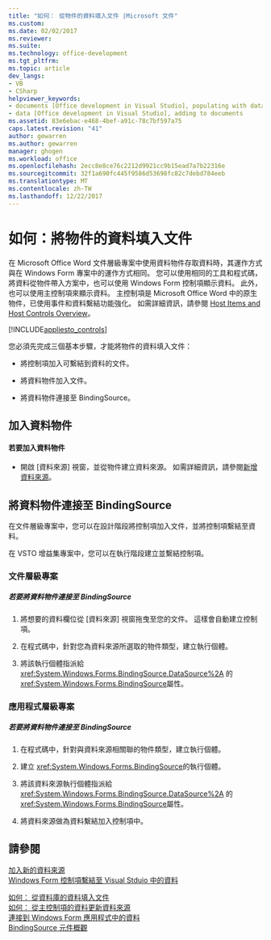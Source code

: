 ```yaml
---
title: "如何： 從物件的資料填入文件 |Microsoft 文件"
ms.custom: 
ms.date: 02/02/2017
ms.reviewer: 
ms.suite: 
ms.technology: office-development
ms.tgt_pltfrm: 
ms.topic: article
dev_langs:
- VB
- CSharp
helpviewer_keywords:
- documents [Office development in Visual Studio], populating with data
- data [Office development in Visual Studio], adding to documents
ms.assetid: 83e6ebac-e468-4bef-a91c-78c7bf597a75
caps.latest.revision: "41"
author: gewarren
ms.author: gewarren
manager: ghogen
ms.workload: office
ms.openlocfilehash: 2ecc8e8ce76c2212d9921cc9b15ead7a7b22316e
ms.sourcegitcommit: 32f1a690fc445f9586d53698fc82c7debd784eeb
ms.translationtype: MT
ms.contentlocale: zh-TW
ms.lasthandoff: 12/22/2017
---
```

# <a name="how-to-populate-documents-with-data-from-objects"></a>如何：將物件的資料填入文件
  在 Microsoft Office Word 文件層級專案中使用資料物件存取資料時，其運作方式與在 Windows Form 專案中的運作方式相同。 您可以使用相同的工具和程式碼，將資料從物件帶入方案中，也可以使用 Windows Form 控制項顯示資料。 此外，也可以使用主控制項來顯示資料。 主控制項是 Microsoft Office Word 中的原生物件，已使用事件和資料繫結功能強化。 如需詳細資訊，請參閱 [Host Items and Host Controls Overview](../vsto/host-items-and-host-controls-overview.md)。  
  
 [!INCLUDE[appliesto_controls](../vsto/includes/appliesto-controls-md.md)]  
  
 您必須先完成三個基本步驟，才能將物件的資料填入文件：  
  
-   將控制項加入可繫結到資料的文件。  
  
-   將資料物件加入文件。  
  
-   將資料物件連接至 BindingSource。   
  
## <a name="adding-a-data-object"></a>加入資料物件  
  
#### <a name="to-add-a-data-object"></a>若要加入資料物件  
  
-   開啟 [資料來源]  視窗，並從物件建立資料來源。 如需詳細資訊，請參閱[新增資料來源](/visualstudio/data-tools/add-new-data-sources)。  
  
## <a name="connecting-the-data-object-to-the-bindingsource"></a>將資料物件連接至 BindingSource  
 在文件層級專案中，您可以在設計階段將控制項加入文件，並將控制項繫結至資料。  
  
 在 VSTO 增益集專案中，您可以在執行階段建立並繫結控制項。  
  
### <a name="document-level-projects"></a>文件層級專案  
  
##### <a name="to-connect-the-data-object-to-the-bindingsource"></a>若要將資料物件連接至 BindingSource  
  
1.  將想要的資料欄位從 [資料來源]  視窗拖曳至您的文件。 這樣會自動建立控制項。  
  
2.  在程式碼中，針對您為資料來源所選取的物件類型，建立執行個體。  
  
3.  將該執行個體指派給 <xref:System.Windows.Forms.BindingSource.DataSource%2A> 的 <xref:System.Windows.Forms.BindingSource>屬性。  
  
### <a name="application-level-projects"></a>應用程式層級專案  
  
##### <a name="to-connect-the-data-object-to-the-bindingsource"></a>若要將資料物件連接至 BindingSource  
  
1.  在程式碼中，針對與資料來源相關聯的物件類型，建立執行個體。  
  
2.  建立 <xref:System.Windows.Forms.BindingSource>的執行個體。  
  
3.  將該資料來源執行個體指派給 <xref:System.Windows.Forms.BindingSource.DataSource%2A> 的 <xref:System.Windows.Forms.BindingSource>屬性。  
  
4.  將資料來源做為資料繫結加入控制項中。  
  
## <a name="see-also"></a>請參閱  
 
 [加入新的資料來源](/visualstudio/data-tools/add-new-data-sources)   
 [Windows Form 控制項繫結至 Visual Stduio 中的資料](/visualstudio/data-tools/bind-windows-forms-controls-to-data-in-visual-studio)
 
 [如何： 從資料庫的資料填入文件](../vsto/how-to-populate-documents-with-data-from-a-database.md)   
 [如何： 從主控制項的資料更新資料來源](../vsto/how-to-update-a-data-source-with-data-from-a-host-control.md)   
 [連接到 Windows Form 應用程式中的資料](/visualstudio/data-tools/connecting-to-data-in-windows-forms-applications)   
 [BindingSource 元件概觀](/dotnet/framework/winforms/controls/bindingsource-component-overview)  
  
  